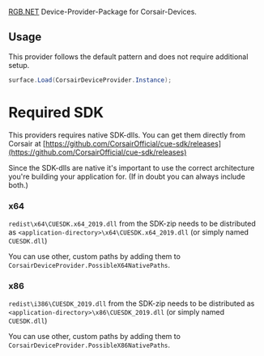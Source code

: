 ﻿[RGB.NET](https://github.com/DarthAffe/RGB.NET) Device-Provider-Package for Corsair-Devices.

## Usage
This provider follows the default pattern and does not require additional setup.

```csharp
surface.Load(CorsairDeviceProvider.Instance);
```

# Required SDK
This providers requires native SDK-dlls.
You can get them directly from Corsair at [https://github.com/CorsairOfficial/cue-sdk/releases](https://github.com/CorsairOfficial/cue-sdk/releases)

Since the SDK-dlls are native it's important to use the correct architecture you're building your application for. (If in doubt you can always include both.)

### x64
`redist\x64\CUESDK.x64_2019.dll` from the SDK-zip needs to be distributed as `<application-directory>\x64\CUESDK.x64_2019.dll` (or simply named `CUESDK.dll`)

You can use other, custom paths by adding them to `CorsairDeviceProvider.PossibleX64NativePaths`.

### x86
`redist\i386\CUESDK_2019.dll` from the SDK-zip needs to be distributed as `<application-directory>\x86\CUESDK_2019.dll` (or simply named `CUESDK.dll`)

You can use other, custom paths by adding them to `CorsairDeviceProvider.PossibleX86NativePaths`.
